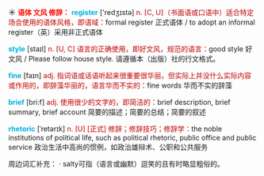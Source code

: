 ☀ <font color="red">**语体 文风 修辞：**</font>
<font color="sky blue">**register**</font> ['redӡɪstə] 
<font color="#c00000">n. [C, U]（书面语或口语中）适合特定场合使用的语体风格，即语域：</font>formal register 正式语体 / to adopt an informal register（英）采用非正式语体

<font color="sky blue">**style**</font> [staɪl] 
<font color="#c00000">n. [U, C] 语言的正确使用，即好文风，规范的语言：</font>good style 好文风 / Please follow house style. 请遵循本（出版）社的行文格式。

<font color="sky blue">**fine**</font> [faɪn] 
<font color="#c00000">adj. 指词语或话语听起来很重要很华丽，但实际上并没什么实际内容或作用的，即辞藻华丽的，语言华而不实的：</font>fine words 华而不实的辞藻

<font color="sky blue">**brief**</font> [bri:f] 
<font color="#c00000">adj. 使用很少的文字的，即简洁的：</font>brief description, brief summary, brief account 简要的描述；简要的总结；简要的叙述
           
<font color="sky blue">**rhetoric**</font> [ˈretərɪk]
<font color="#c00000">n. [U] [正式] 修辞；修辞技巧；修辞学：</font>the noble institutions of political life, such as political rhetoric, public office and public service 政治生活中高尚的惯例，如政治雄辩术、公职和公共服务

周边词汇补充：
· salty可指（语言或幽默）逗笑的且有时略显粗俗的。
